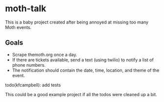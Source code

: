 # moth-talk

This is a baby project created after being annoyed at missing too many Moth events.

## Goals

- Scrape themoth.org once a day.
- If there are tickets available, send a text (using twilio) to notify a list of phone numbers.
- The notification should contain the date, time, location, and theme of the event.

todo(kfcampbell): add tests

This could be a good example project if all the todos were cleaned up a bit.
